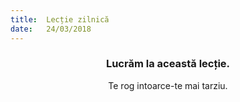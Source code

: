 ```yaml
---
title:  Lecție zilnică
date:   24/03/2018
---
```


### <center>Lucrăm la această lecție.</center>
<center>Te rog intoarce-te mai tarziu.</center>